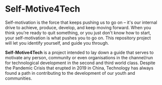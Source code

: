 # Self-Motive4Tech
Self-motivation is the force that keeps pushing us to go on – it's our internal drive to achieve, produce, develop, and keep moving forward. When you think you're ready to quit something, or you just don't know how to start, your self-motivation is what pushes you to go on. This repository project will let you identify yourself, and guide you through.

**Self-Motive4Tech** is a project intended to lay down a guide that serves to motivate any person, community or even organisations in the channel/run for technological development in the second and third world class.
Despite the Pandemic Crisis that erupted in 2019 in China, Technology has always found a path in contributing to the development of our youth and communities.
